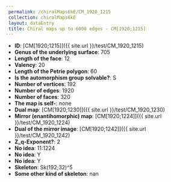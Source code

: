 ```yaml
--- 
 permalink: /chiralMaps6kE/CM_1920_1215 
 collection: chiralMaps6kE
 layout: dataEntry
 title: Chiral maps up to 6000 edges - CM[1920;1215]
---
```


- **ID**: [CM[1920;1215]]({{ site.url }}/test/CM_1920_1215)
- **Genus of the underlying surface**: 705
- **Length of the face**: 12
- **Valency**: 20
- **Length of the Petrie polygon**: 60
- **Is the automorphism group solvable?**: S
- **Number of vertices**: 192
- **Number of edges**: 1920
- **Number of faces**: 320
- **The map is self-**: none
- **Dual map**: [CM[1920;1230]]({{ site.url }}/test/CM_1920_1230)
- **Mirror (enantihomorphic) map**: [CM[1920;1224]]({{ site.url }}/test/CM_1920_1224)
- **Dual of the mirror image**: [CM[1920;1242]]({{ site.url }}/test/CM_1920_1242)
- **Z_q-Exponent?**: 2
- **No idea**:  11:1224
- **No idea**: Y
- **No idea**: Y
- **Skeleton**: Sk(192;32)^5
- **Some other kind of skeleton**: nan
